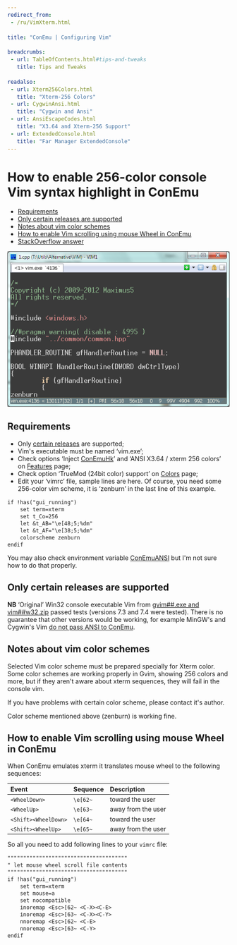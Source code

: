 ```yaml
---
redirect_from:
 - /ru/VimXterm.html

title: "ConEmu | Configuring Vim"

breadcrumbs:
 - url: TableOfContents.html#tips-and-tweaks
   title: Tips and Tweaks

readalso:
 - url: Xterm256Colors.html
   title: "Xterm-256 Colors"
 - url: CygwinAnsi.html
   title: "Cygwin and Ansi"
 - url: AnsiEscapeCodes.html
   title: "X3.64 and Xterm-256 Support"
 - url: ExtendedConsole.html
   title: "Far Manager ExtendedConsole"
---
```


# How to enable 256-color console Vim syntax highlight in ConEmu

* [Requirements](#requirements)
* [Only certain releases are supported](#required-release)
* [Notes about vim color schemes](#vim-color-scheme)
* [How to enable Vim scrolling using mouse Wheel in ConEmu](#Vim-scrolling-using-mouse-Wheel)
* [StackOverflow answer](http://stackoverflow.com/a/14434531/1405560)

![256-colors vim in ConEmu](/img/ConEmuVimXterm.png)



<h2 id="requirements"> Requirements </h2>

* Only [certain releases](#required-release) are supported;
* Vim's executable must be named ‘vim.exe’;
* Check options ‘Inject [ConEmuHk](ConEmuHk.html)’ and ‘ANSI X3.64 / xterm 256 colors’
  on [Features](SettingsFeatures.html) page;
* Check option ‘TrueMod (24bit color) support’ on [Colors](SettingsColors.html) page;
* Edit your ‘vimrc’ file, sample lines are here. Of course, you need some 256-color vim scheme,
  it is ‘zenburn’ in the last line of this example.

~~~
if !has("gui_running")
    set term=xterm
    set t_Co=256
    let &t_AB="\e[48;5;%dm"
    let &t_AF="\e[38;5;%dm"
    colorscheme zenburn
endif
~~~

You may also check environment variable [ConEmuANSI](ConEmuEnvironment.html)
but I'm not sure how to do that properly.



<h2 id="required-release"> Only certain releases are supported </h2>

**NB** ‘Original’ Win32 console executable Vim from
[gvim##.exe and vim##w32.zip](http://www.vim.org/download.php#pc)
passed tests (versions 7.3 and 7.4 were tested).
There is no guarantee that other versions would be working, for example
MinGW's and Cygwin's Vim [do not pass ANSI to ConEmu](CygwinAnsi.html).



<h2 id="vim-color-scheme"> Notes about vim color schemes </h2>

Selected Vim color scheme must be prepared specially for Xterm color.
Some color schemes are working properly in Gvim, showing 256 colors and more,
but if they aren't aware about xterm sequences, they will fail in the console vim.

If you have problems with certain color scheme, please contact it's author.

Color scheme mentioned above (zenburn) is working fine.



<h2 id="Vim-scrolling-using-mouse-Wheel"> How to enable Vim scrolling using mouse Wheel in ConEmu </h2>

When ConEmu emulates xterm it translates mouse wheel to the following sequences:

| **Event** | **Sequence** | **Description** |
|:---|:---|:---|
| `<WheelDown>` | `\e[62~` | toward the user |
| `<WheelUp>` | `\e[63~` | away from the user |
| `<Shift><WheelDown>` | `\e[64~` | toward the user |
| `<Shift><WheelUp>` | `\e[65~` | away from the user |


So all you need to add following lines to your `vimrc` file:

~~~
""""""""""""""""""""""""""""""""""""""
" let mouse wheel scroll file contents
""""""""""""""""""""""""""""""""""""""
if !has("gui_running")
    set term=xterm
    set mouse=a
    set nocompatible
    inoremap <Esc>[62~ <C-X><C-E>
    inoremap <Esc>[63~ <C-X><C-Y>
    nnoremap <Esc>[62~ <C-E>
    nnoremap <Esc>[63~ <C-Y>
endif
~~~
